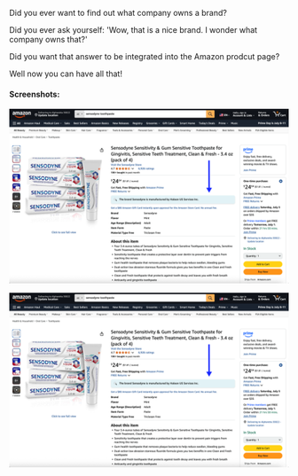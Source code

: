 Did you ever want to find out what company owns a brand?

Did you ever ask yourself: 'Wow, that is a nice brand. I wonder what company owns that?'

Did you want that answer to be integrated into the Amazon prodcut page?

Well now you can have all that!



#### Screenshots: 

![name](https://github.com/wintercoder1/Cypher-Brand-Decoder/blob/main/images/screenshots/sensodyne_by_haleon.png)

![name](https://github.com/wintercoder1/Cypher-Brand-Decoder/blob/main/images/screenshots/sensodyne_by_haleon.png)
